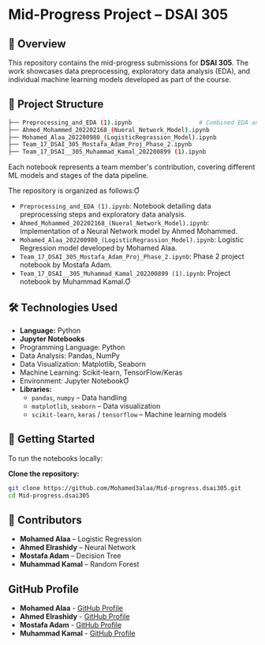 # Mid-Progress Project – DSAI 305

## 📌 Overview

This repository contains the mid-progress submissions for **DSAI 305**. The work showcases data preprocessing, exploratory data analysis (EDA), and individual machine learning models developed as part of the course.

## 📁 Project Structure

```bash
├── Preprocessing_and_EDA (1).ipynb                   # Combined EDA and preprocessing steps
├── Ahmed_Mohammed_202202168_(Nueral_Network_Model).ipynb
├── Mohamed_Alaa_202200980_(LogisticRegrassion_Model).ipynb
├── Team_17_DSAI_305_Mostafa_Adam_Proj_Phase_2.ipynb
├── Team_17_DSAI__305_Muhammad_Kamal_202200899 (1).ipynb
```

Each notebook represents a team member's contribution, covering different ML models and stages of the data pipeline.

The repository is organized as follows:

- `Preprocessing_and_EDA (1).ipynb`: Notebook detailing data preprocessing steps and exploratory data analysis.
- `Ahmed_Mohammed_202202168_(Nueral_Network_Model).ipynb`: Implementation of a Neural Network model by Ahmed Mohammed.
- `Mohamed_Alaa_202200980_(LogisticRegrassion_Model).ipynb`: Logistic Regression model developed by Mohamed Alaa.
- `Team_17_DSAI_305_Mostafa_Adam_Proj_Phase_2.ipynb`: Phase 2 project notebook by Mostafa Adam.
- `Team_17_DSAI__305_Muhammad_Kamal_202200899 (1).ipynb`: Project notebook by Muhammad Kamal.




## 🛠️ Technologies Used

- **Language:** Python
- **Jupyter Notebooks**
- Programming Language: Python
- Data Analysis: Pandas, NumPy
- Data Visualization: Matplotlib, Seaborn
- Machine Learning: Scikit-learn, TensorFlow/Keras
- Environment: Jupyter Notebook
- **Libraries:**
  - `pandas`, `numpy` – Data handling
  - `matplotlib`, `seaborn` – Data visualization
  - `scikit-learn`, `keras` / `tensorflow` – Machine learning models

## 🚀 Getting Started

To run the notebooks locally:

 **Clone the repository:**

   ```bash
   git clone https://github.com/Mohamed3alaa/Mid-progress.dsai305.git
   cd Mid-progress.dsai305
   ```

## 👥 Contributors

- **Mohamed Alaa** – Logistic Regression
- **Ahmed Elrashidy** – Neural Network
- **Mostafa Adam** – Decision Tree
- **Muhammad Kamal** – Random Forest

## GitHub Profile

- **Mohamed Alaa** - [GitHub Profile](https://github.com/Mohamed3alaa)
- **Ahmed Elrashidy** - [GitHub Profile](https://github.com/AhmedElrashidy11)
- **Mostafa Adam** - [GitHub Profile](https://github.com/mostafa22adam)
- **Muhammad Kamal** - [GitHub Profile](https://github.com/MuhammadKamal6)
